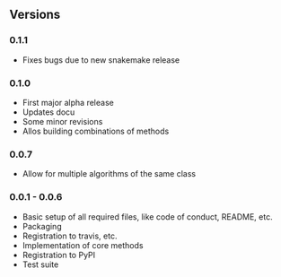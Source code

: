 ## Versions

### 0.1.1

* Fixes bugs due to new snakemake release

### 0.1.0

* First major alpha release
* Updates docu
* Some minor revisions
* Allos building combinations of methods

### 0.0.7

* Allow for multiple algorithms of the same class

### 0.0.1 - 0.0.6

* Basic setup of all required files, like code of conduct, README, etc.
* Packaging
* Registration to travis, etc.
* Implementation of core methods
* Registration to PyPI
* Test suite
